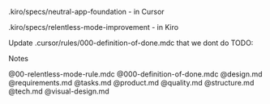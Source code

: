 .kiro/specs/neutral-app-foundation - in Cursor

.kiro/specs/relentless-mode-improvement - in Kiro

Update .cursor/rules/000-definition-of-done.mdc that we dont do TODO: 

Notes

 @00-relentless-mode-rule.mdc
 @000-definition-of-done.mdc 
 @design.md @requirements.md @tasks.md @product.md @quality.md @structure.md @tech.md @visual-design.md 

